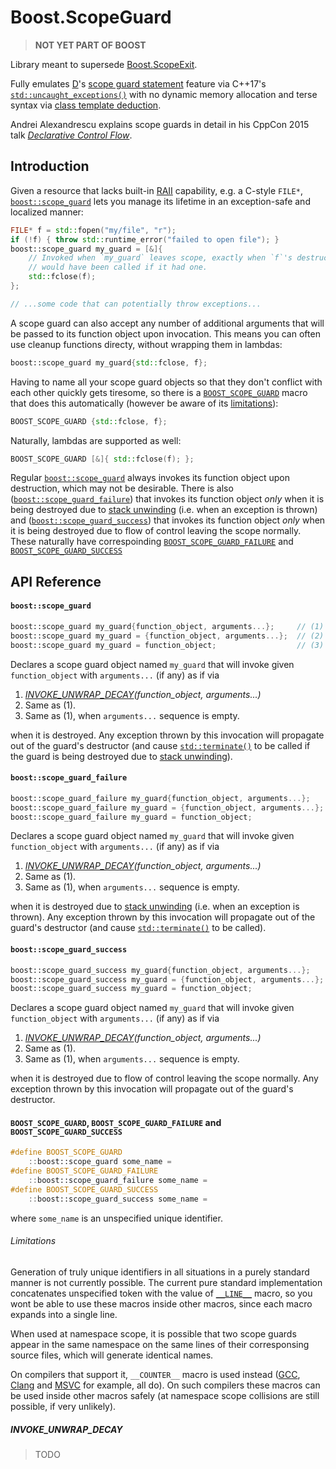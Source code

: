 # Boost.ScopeGuard

> **NOT YET PART OF BOOST**

Library meant to supersede [Boost.ScopeExit][Boost.ScopeExit].

Fully emulates [D][D]'s [scope guard statement][D.ScopeGuardStatement] feature
via C++17's [`std::uncaught_exceptions()`][C++.UncaughtExceptions] with no
dynamic memory allocation and terse syntax via
[class template deduction][C++.ClassTemplateDeduction].

Andrei Alexandrescu explains scope guards in detail in his CppCon 2015 talk
[_Declarative Control Flow_][YouTube.AlexandrescuTalk].

## Introduction

Given a resource that lacks built-in [RAII][RAII] capability, e.g. a C-style 
`FILE*`, [`boost::scope_guard`](#ApiReference.ScopeGuard) lets you manage its
lifetime in an exception-safe and localized manner:

```C++
FILE* f = std::fopen("my/file", "r");
if (!f) { throw std::runtime_error("failed to open file"); }
boost::scope_guard my_guard = [&]{
    // Invoked when `my_guard` leaves scope, exactly when `f`'s destructor
    // would have been called if it had one.
    std::fclose(f);
};

// ...some code that can potentially throw exceptions...
```

A scope guard can also accept any number of additional arguments that will be
passed to its function object upon invocation. This means you can often use 
cleanup functions directy, without wrapping them in lambdas:

```C++
boost::scope_guard my_guard{std::fclose, f};
```

Having to name all your scope guard objects so that they don't conflict with
each other quickly gets tiresome, so there is a
[`BOOST_SCOPE_GUARD`](#ApiReference.Macros) macro that does this automatically
(however be aware of its [limitations](#ApiReference.MacroLimitations)):

```C++
BOOST_SCOPE_GUARD {std::fclose, f};
```

Naturally, lambdas are supported as well:

```C++
BOOST_SCOPE_GUARD [&]{ std::fclose(f); };
```

Regular [`boost::scope_guard`](#ApiReference.ScopeGuard) always
invokes its function object upon destruction, which may not be desirable. There
is also ([`boost::scope_guard_failure`](#ApiReference.ScopeGuardFailure)) that
invokes its function object _only_ when it is being destroyed due to 
[stack unwinding][C++.StackUnwinding] (i.e. when an exception is thrown) and
([`boost::scope_guard_success`](#ApiReference.ScopeGuardSuccess)) that invokes
its function object _only_ when it is being destroyed due to flow of control
leaving the scope normally. These naturally have correspoinding
[`BOOST_SCOPE_GUARD_FAILURE`](#ApiReference.Macros) and
[`BOOST_SCOPE_GUARD_SUCCESS`](#ApiReference.Macros)

## API Reference

#### <a name="ApiReference.ScopeGuard">`boost::scope_guard`</a>

```C++
boost::scope_guard my_guard{function_object, arguments...};     // (1)
boost::scope_guard my_guard = {function_object, arguments...};  // (2)
boost::scope_guard my_guard = function_object;                  // (3)
```

Declares a scope guard object named `my_guard` that will invoke given
`function_object` with `arguments...` (if any) as if via

1. <i>[INVOKE_UNWRAP_DECAY](#ApiReference.InvokeUnwrapDecay)(function_object,
    arguments...)</i>
2. Same as (1).
3. Same as (1), when `arguments...` sequence is empty.

when it is destroyed. Any exception thrown by this invocation will propagate 
out of the guard's destructor (and cause [`std::terminate()`][C++.Terminate] to
be called if the guard is being destroyed due to
[stack unwinding][C++.StackUnwinding]).

#### <a name="ApiReference.ScopeGuardFailure">`boost::scope_guard_failure`</a>

```C++
boost::scope_guard_failure my_guard{function_object, arguments...};     // (1)
boost::scope_guard_failure my_guard = {function_object, arguments...};  // (2)
boost::scope_guard_failure my_guard = function_object;                  // (3)
```

Declares a scope guard object named `my_guard` that will invoke given
`function_object` with `arguments...` (if any) as if via

1. <i>[INVOKE_UNWRAP_DECAY](#ApiReference.InvokeUnwrapDecay)(function_object,
    arguments...)</i>
2. Same as (1).
3. Same as (1), when `arguments...` sequence is empty.

when it is destroyed due to [stack unwinding][C++.StackUnwinding] (i.e. when an
exception is thrown). Any exception thrown by this invocation will propagate 
out of the guard's destructor (and cause [`std::terminate()`][C++.Terminate] to
be called).

#### <a name="ApiReference.ScopeGuardSuccess">`boost::scope_guard_success`</a>

```C++
boost::scope_guard_success my_guard{function_object, arguments...};     // (1)
boost::scope_guard_success my_guard = {function_object, arguments...};  // (2)
boost::scope_guard_success my_guard = function_object;                  // (3)
```

Declares a scope guard object named `my_guard` that will invoke given
`function_object` with `arguments...` (if any) as if via

1. <i>[INVOKE_UNWRAP_DECAY](#ApiReference.InvokeUnwrapDecay)(function_object,
    arguments...)</i>
2. Same as (1).
3. Same as (1), when `arguments...` sequence is empty.

when it is destroyed due to flow of control leaving the scope normally. Any
exception thrown by this invocation will propagate out of the guard's
destructor.

#### <a name="ApiReference.Macros">`BOOST_SCOPE_GUARD`, `BOOST_SCOPE_GUARD_FAILURE` and `BOOST_SCOPE_GUARD_SUCCESS`</a>

```C++
#define BOOST_SCOPE_GUARD
    ::boost::scope_guard some_name =
#define BOOST_SCOPE_GUARD_FAILURE
    ::boost::scope_guard_failure some_name =
#define BOOST_SCOPE_GUARD_SUCCESS
    ::boost::scope_guard_success some_name =
```

where `some_name` is an unspecified unique identifier.

###### <a name="ApiReference.MacroLimitations">Limitations</a>

Generation of truly unique identifiers in all situations in a purely 
standard manner is not currently possible. The current pure standard
implementation concatenates unspecified token with the value of
[`__LINE__`][C++.Line] macro, so you wont be able to use these macros inside
other macros, since each macro expands into a single line.

When used at namespace scope, it is possible that two scope guards appear in 
the same namespace on the same lines of their corresponsing source files, which
will generate identical names.

On compilers that support it, `__COUNTER__` macro is used instead
([GCC][C++.Counter.GCC], [Clang][C++.Counter.CLANG] and
[MSVC][C++.Counter.MSVC] for example, all do). On such compilers these macros
can be used inside other macros safely (at namespace scope collisions are
still possible, if very unlikely).

##### <a name="ApiReference.InvokeUnwrapDecay"><i>INVOKE_UNWRAP_DECAY</i></a>

> TODO



[Boost.ScopeExit]: http://www.boost.org/doc/libs/release/libs/scope_exit/doc/html/index.html
[D]: https://dlang.org/
[D.ScopeGuardStatement]: https://dlang.org/spec/statement.html#scope-guard-statement
[C++.UncaughtExceptions]: http://en.cppreference.com/w/cpp/error/uncaught_exception
[C++.ClassTemplateDeduction]: http://en.cppreference.com/w/cpp/language/class_template_deduction
[YouTube.AlexandrescuTalk]: https://youtu.be/WjTrfoiB0MQ
[RAII]: http://en.cppreference.com/w/cpp/language/raii
[C++.StackUnwinding]: http://en.cppreference.com/w/cpp/language/throw#Stack_unwinding
[C++.Terminate]: http://en.cppreference.com/w/cpp/error/terminate
[C++.Line]: http://en.cppreference.com/w/cpp/preprocessor/replace#Predefined_macros
[C++.Counter.GCC]: https://gcc.gnu.org/onlinedocs/cpp/Common-Predefined-Macros.html
[C++.Counter.CLANG]: https://clang.llvm.org/docs/LanguageExtensions.html#builtin-macros
[C++.Counter.MSVC]: https://msdn.microsoft.com/en-us/library/b0084kay.aspx
